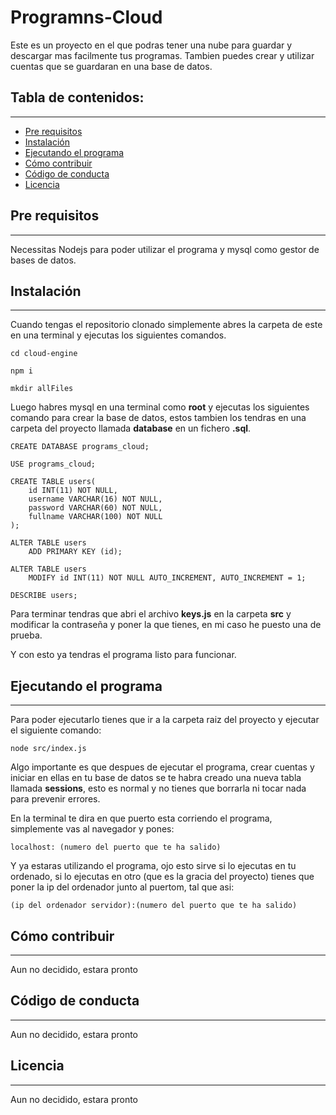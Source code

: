 # Programns-Cloud

Este es un proyecto en el que podras tener una nube para guardar y descargar mas facilmente tus programas. Tambien puedes crear y utilizar cuentas que se guardaran en una base de datos.
## Tabla de contenidos:
---

- [Pre requisitos](#pre-requisitos)
- [Instalación](#instalación)
- [Ejecutando el programa](#ejecutando-el-programa)
- [Cómo contribuir](#cómo-contribuir)
- [Código de conducta](#código-de-conducta)
- [Licencia](#licencia)

## Pre requisitos
---

Necessitas Nodejs para poder utilizar el programa y mysql como gestor de bases de datos.

## Instalación
---

Cuando tengas el repositorio clonado simplemente abres la carpeta de este en una terminal y ejecutas los siguientes comandos.

```
cd cloud-engine

npm i

mkdir allFiles
```

Luego habres mysql en una terminal como **root** y ejecutas los siguientes comando para crear la base de datos, estos tambien los tendras en una carpeta del proyecto llamada **database** en un fichero **.sql**.

```
CREATE DATABASE programs_cloud;

USE programs_cloud;

CREATE TABLE users(
    id INT(11) NOT NULL,
    username VARCHAR(16) NOT NULL,
    password VARCHAR(60) NOT NULL,
    fullname VARCHAR(100) NOT NULL
);

ALTER TABLE users
    ADD PRIMARY KEY (id);

ALTER TABLE users
    MODIFY id INT(11) NOT NULL AUTO_INCREMENT, AUTO_INCREMENT = 1;
    
DESCRIBE users;
```

Para terminar tendras que abri el archivo **keys.js** en la carpeta **src** y modificar la contraseña y poner la que tienes, en mi caso he puesto una de prueba.

Y con esto ya tendras el programa listo para funcionar.

## Ejecutando el programa
---

Para poder ejecutarlo tienes que ir a la carpeta raiz del proyecto y ejecutar el siguiente comando:

```
node src/index.js
```

Algo importante es que despues de ejecutar el programa, crear cuentas y iniciar en ellas en tu base de datos se te habra creado una nueva tabla llamada **sessions**, esto es normal y no tienes que borrarla ni tocar nada para prevenir errores.

En la terminal te dira en que puerto esta corriendo el programa, simplemente vas al navegador y pones:

```
localhost: (numero del puerto que te ha salido)
```

Y ya estaras utilizando el programa, ojo esto sirve si lo ejecutas en tu ordenado, si lo ejecutas en otro (que es la gracia del proyecto) tienes que poner la ip del ordenador junto al puertom, tal que asi:

```
(ip del ordenador servidor):(numero del puerto que te ha salido)
```

## Cómo contribuir
---
Aun no decidido, estara pronto

## Código de conducta 
---
Aun no decidido, estara pronto

## Licencia 
---
Aun no decidido, estara pronto
